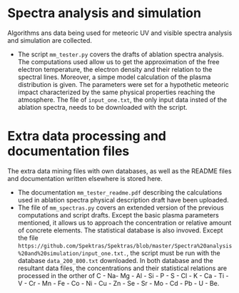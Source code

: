 # Spectra analysis and simulation
Algorithms ans data being used for meteoric UV and visible spectra analysis and simulation are collected.
* The script `mm_tester.py` covers the drafts of ablation spectra analysis. The computations used allow us to get the approximation of the free electron temperature, the electron density and their relation to the spectral lines.
Moreover, a simpe model calculation of the plasma distribution is given. The parameters were set for a hypothetic meteoric impact characterized by the same physical properties reaching the atmosphere. The file of `input_one.txt`, the only input data insted of the ablation spectra, needs to be downloaded with the script.

# Extra data processing and documentation files
The extra data mining files with own databases, as well as the README files and documentation written elsewhere is stored here.
* The documentation `mm_tester_readme.pdf` describing the calculations used in ablation spectra physical description draft have been uploaded.
* The file of `mm_spectras.py` covers an extended version of the previous computations and script drafts. Except the basic plasma parameters mentioned, it allows us to approach the concentration or relative amount of concrete elements. The statistical database is also invoved. Except the file `https://github.com/Spektras/Spektras/blob/master/Spectra%20analysis%20and%20simulation/input_one.txt.`, the script must be run with the database `data_200_800.txt` downloaded. In both database and the resultant data files, the concentrations and their statistical relations are processed in the orther of C - Na- Mg - Al - Si - P - S - Cl - K - Ca - Ti - V - Cr - Mn - Fe - Co - Ni - Cu - Zn - Se - Sr - Mo - Cd - Pb - U - Be. 

